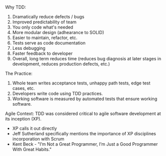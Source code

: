 Why TDD:
1. Dramatically reduce defects / bugs
2. Improved predictability of team
3. You only code what's needed
4. More modular design (adhearance to SOLID)
5. Easier to maintain, refactor, etc.
6. Tests serve as code documentation
7. Less debugging
8. Faster feedback to developer
9. Overall, long term reduces time (reduces bug diagnosis at later stages in development, reduces production defects, etc.)


The Practice:
1. Whole team writes acceptance tests, unhappy path tests, edge test cases, etc.
2. Developers write code using TDD practices.
3. Working software is measured by automated tests that ensure working software.

Agile Context:
TDD was considered critical to agile software development at its inception (XP).
- XP calls it out directly
- Jeff Sutherland specifically mentions the importance of XP disciplines incorporation with Scrum
- Kent Beck - "I’m Not a Great Programmer, I’m Just a Good Programmer With Great Habits." 
